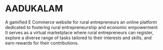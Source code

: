 # AADUKALAM
A gamified E Commerce website for rural entrepreneurs an online platform dedicated to fostering rural entrepreneurship and economic empowerment It serves as a virtual marketplace where rural entrepreneurs can register, explore a diverse range of tasks tailored to their interests and skills, and earn rewards for their contributions. 
